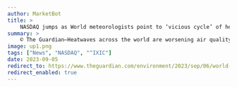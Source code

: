 ```yaml
---
author: MarketBot
title: >
    NASDAQ jumps as World meteorologists point to ‘vicious cycle’ of heatwaves and air pollution
summary: >
    © The Guardian—Heatwaves across the world are worsening air quality and pollution, scientists have said.
image: up1.png
tags: ["News", "NASDAQ", "^IXIC"]
date: 2023-09-05
redirect_to: https://www.theguardian.com/environment/2023/sep/06/world-meteorologists-point-to-vicious-cycle-of-heatwaves-and-air-pollution
redirect_enabled: true
---
```

